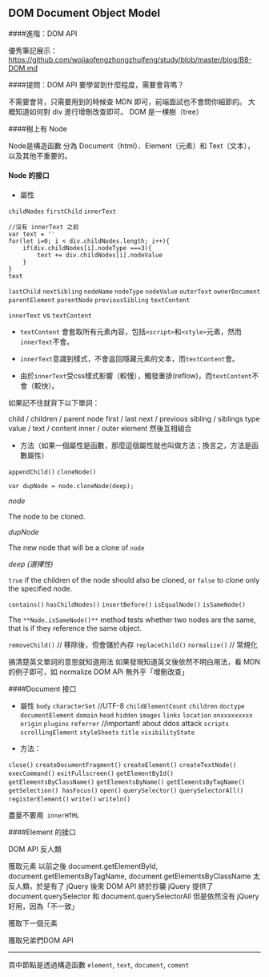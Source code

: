 ## DOM Document Object Model



####進階：DOM API

優秀筆記展示：https://github.com/wojiaofengzhongzhuifeng/study/blob/master/blog/B8-DOM.md



####提問：DOM API 要學習到什麼程度，需要會背嗎？

不需要會背，只需要用到的時候查 MDN 即可，前端面試也不會問你細節的。
大概知道如何對 div 進行增刪改查即可。
DOM 是一棵樹（tree）



####樹上有 Node

Node是構造函數 分為 Document（html）、Element（元素）和 Text（文本），以及其他不重要的。



#### Node 的接口

- 屬性

`childNodes`
`firstChild`
`innerText`

```JS
//沒有 innerText 之前
var text = ''
for(let i=0; i < div.childNodes.length; i++){
    if(div.childNodes[i].nodeType ===3){
        text += div.childNodes[i].nodeValue
    }
}
text
```

`lastChild`
`nextSibling`
`nodeName`
`nodeType`
`nodeValue`
`outerText`
`ownerDocument`
`parentElement`
`parentNode`
`previousSibling`
`textContent`



`innerText` vs `textContent`

- `textContent` 會套取所有元素內容，包括`<script>`和`<style>`元素，然而`innerText`不會。

- `innerText`意識到樣式，不會返回隱藏元素的文本，而`textContent`會。
- 由於`innerText`受css樣式影響（較慢），觸發重排(reflow)，而`textContent`不會（較快）。




如果記不住就背下以下單詞：

child / children / parent
node
first / last
next / previous
sibling / siblings
type
value / text / content
inner / outer
element
然後互相組合



- 方法（如果一個屬性是函數，那麼這個屬性就也叫做方法；換言之，方法是函數屬性）

`appendChild()`
`cloneNode()` 

```
var dupNode = node.cloneNode(deep);
```

*node*

The node to be cloned.

*dupNode*

The new node that will be a clone of `node`

*deep (選擇性)*

`true` if the children of the node should also be cloned, or `false` to clone only the specified node.



`contains()`
`hasChildNodes()`
`insertBefore()`
`isEqualNode()`
`isSameNode()`

The `**Node.isSameNode()**` method tests whether two nodes are the same, that is if they reference the same object.



`removeChild()` // 移除後，但會儲於內存
`replaceChild()`
`normalize()` // 常規化

搞清楚英文單詞的意思就知道用法
如果發現知道英文後依然不明白用法，看 MDN 的例子即可，如 normalize
DOM APi 無外乎「增刪改查」



####Document 接口

- 屬性
  `body`
  `characterSet` //UTF-8
  `childElementCount`
  `children`
  `doctype`
  `documentElement`
  `domain`
  `head`
  `hidden`
  `images`
  `links`
  `location`
  `onxxxxxxxxx`
  `origin`
  `plugins`
  `referrer` //important! about ddos attack
  `scripts`
  `scrollingElement`
  `styleSheets`
  `title`
  `visibilityState`



- 方法：

`close()`
`createDocumentFragment()`
`createElement()`
`createTextNode()`
`execCommand()`
`exitFullscreen()`
`getElementById()`
`getElementsByClassName()`
`getElementsByName()`
`getElementsByTagName()`
`getSelection()
hasFocus()`
`open()`
`querySelector()`
`querySelectorAll()`
`registerElement()`
`write()`
`writeln()`



盡量不要用` innerHTML`



####Element 的接口

DOM API 反人類

獲取元素
以前之後 document.getElementById, document.getElementsByTagName, document.getElementsByClassName
太反人類，於是有了 jQuery
後來 DOM API 終於抄襲 jQuery 提供了 document.querySelector 和 document.querySelectorAll
但是依然沒有 jQuery 好用，因為「不一致」

獲取下一個元素

獲取兄弟們DOM API



---

頁中節點是透過構造函數 `element`, `text`, `document`, `coment` 



